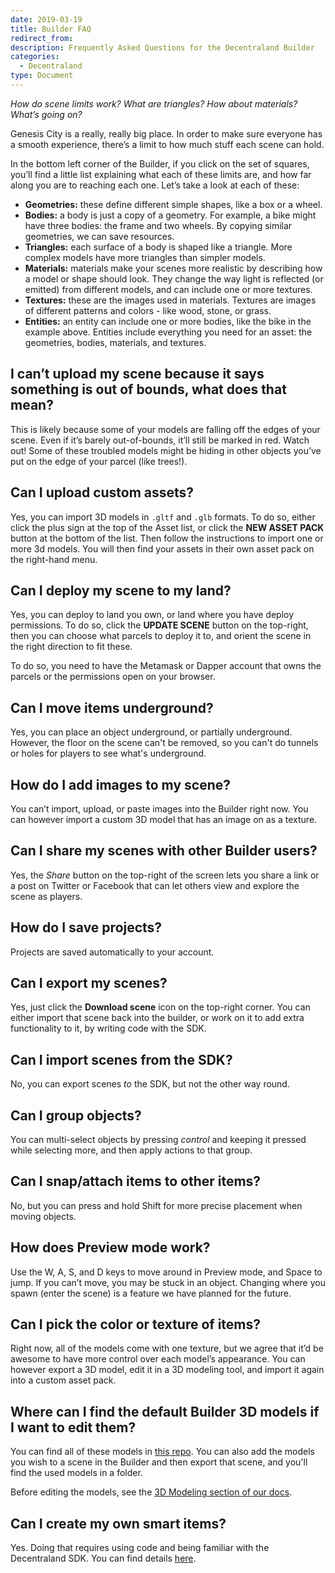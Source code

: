 ```yaml
---
date: 2019-03-19
title: Builder FAQ
redirect_from:
description: Frequently Asked Questions for the Decentraland Builder
categories:
  - Decentraland
type: Document
---
```


_How do scene limits work? What are triangles? How about materials? What’s going on?_

Genesis City is a really, really big place. In order to make sure everyone has a smooth experience, there’s a limit to how much stuff each scene can hold.

In the bottom left corner of the Builder, if you click on the set of squares, you’ll find a little list explaining what each of these limits are, and how far along you are to reaching each one. Let’s take a look at each of these:

- **Geometries:** these define different simple shapes, like a box or a wheel.
- **Bodies:** a body is just a copy of a geometry. For example, a bike might have three bodies: the frame and two wheels. By copying similar geometries, we can save resources.
- **Triangles:** each surface of a body is shaped like a triangle. More complex models have more triangles than simpler models.
- **Materials:** materials make your scenes more realistic by describing how a model or shape should look. They change the way light is reflected (or emitted) from different models, and can include one or more textures.
- **Textures:** these are the images used in materials. Textures are images of different patterns and colors - like wood, stone, or grass.
- **Entities:** an entity can include one or more bodies, like the bike in the example above. Entities include everything you need for an asset: the geometries, bodies, materials, and textures.

## I can’t upload my scene because it says something is out of bounds, what does that mean?

This is likely because some of your models are falling off the edges of your scene. Even if it’s barely out-of-bounds, it’ll still be marked in red. Watch out! Some of these troubled models might be hiding in other objects you’ve put on the edge of your parcel (like trees!).

## Can I upload custom assets?

Yes, you can import 3D models in `.gltf` and `.glb` formats. To do so, either click the plus sign at the top of the Asset list, or click the **NEW ASSET PACK** button at the bottom of the list. Then follow the instructions to import one or more 3d models. You will then find your assets in their own asset pack on the right-hand menu.

## Can I deploy my scene to my land?

Yes, you can deploy to land you own, or land where you have deploy permissions. To do so, click the **UPDATE SCENE** button on the top-right, then you can choose what parcels to deploy it to, and orient the scene in the right direction to fit these.

To do so, you need to have the Metamask or Dapper account that owns the parcels or the permissions open on your browser.

## Can I move items underground?

Yes, you can place an object underground, or partially underground. However, the floor on the scene can't be removed, so you can't do tunnels or holes for players to see what's underground.

## How do I add images to my scene?

You can’t import, upload, or paste images into the Builder right now. You can however import a custom 3D model that has an image on as a texture.

## Can I share my scenes with other Builder users?

Yes, the _Share_ button on the top-right of the screen lets you share a link or a post on Twitter or Facebook that can let others view and explore the scene as players.

## How do I save projects?

Projects are saved automatically to your account.

## Can I export my scenes?

Yes, just click the **Download scene** icon on the top-right corner. You can either import that scene back into the builder, or work on it to add extra functionality to it, by writing code with the SDK.

## Can I import scenes from the SDK?

No, you can export scenes _to_ the SDK, but not the other way round.

## Can I group objects?

You can multi-select objects by pressing _control_ and keeping it pressed while selecting more, and then apply actions to that group.

## Can I snap/attach items to other items?

No, but you can press and hold Shift for more precise placement when moving objects.

## How does Preview mode work?

Use the W, A, S, and D keys to move around in Preview mode, and Space to jump. If you can’t move, you may be stuck in an object. Changing where you spawn (enter the scene) is a feature we have planned for the future.

## Can I pick the color or texture of items?

Right now, all of the models come with one texture, but we agree that it’d be awesome to have more control over each model’s appearance. You can however export a 3D model, edit it in a 3D modeling tool, and import it again into a custom asset pack.

## Where can I find the default Builder 3D models if I want to edit them?

You can find all of these models in [this repo](https://github.com/decentraland/builder-assets/tree/master/assets). You can also add the models you wish to a scene in the Builder and then export that scene, and you'll find the used models in a folder.

Before editing the models, see the [3D Modeling section of our docs](/3d-modeling/2018-01-09-3d-models).

## Can I create my own smart items?

Yes. Doing that requires using code and being familiar with the Decentraland SDK. You can find details [here](/development-guide/2020-02-20-smart-items).
